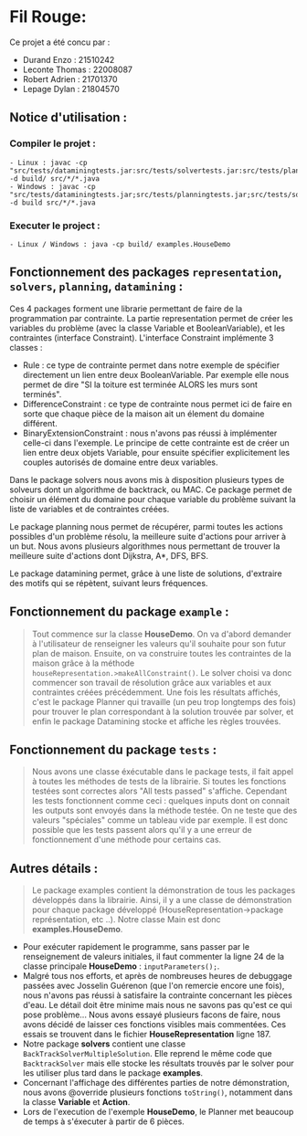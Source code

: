 # Fil Rouge:

Ce projet a été concu par : 
- Durand Enzo : 21510242
- Leconte Thomas : 22008087
- Robert Adrien : 21701370
- Lepage Dylan : 21804570

## Notice d'utilisation :

### Compiler le projet :
    - Linux : javac -cp "src/tests/dataminingtests.jar:src/tests/solvertests.jar:src/tests/planningtests.jar:src/tests/representationtests.jar" -d build/ src/*/*.java
    - Windows : javac -cp "src/tests/dataminingtests.jar;src/tests/planningtests.jar;src/tests/solvertests.jar;src/tests/representationtests.jar" -d build src/*/*.java

### Executer le project :
    - Linux / Windows : java -cp build/ examples.HouseDemo

## Fonctionnement des packages `representation`, `solvers`, `planning`, `datamining` :
Ces 4 packages forment une librarie permettant de faire de la programmation par contrainte. La partie representation permet de créer les variables du problème (avec la classe Variable et BooleanVariable), et les contraintes (interface Constraint). L'interface Constraint implémente 3 classes :
- Rule : ce type de contrainte permet dans notre exemple de spécifier directement un lien entre deux BooleanVariable. Par exemple elle nous permet de dire "SI la toiture est terminée ALORS les murs sont terminés".
- DifferenceConstraint : ce type de contrainte nous permet ici de faire en sorte que chaque pièce de la maison ait un élement du domaine différent.
- BinaryExtensionConstraint : nous n'avons pas réussi à implémenter celle-ci dans l'exemple. Le principe de cette contrainte est de créer un lien entre deux objets Variable,
pour ensuite spécifier explicitement les couples autorisés de domaine entre deux variables.

Dans le package solvers nous avons mis à disposition plusieurs types de solveurs dont un algorithme de backtrack, ou MAC. Ce package permet de choisir un élément du domaine pour chaque variable du problème suivant la liste de variables et de contraintes créées.

Le package planning nous permet de récupérer, parmi toutes les actions possibles d'un problème résolu, la meilleure suite d'actions pour arriver à un but. Nous avons plusieurs algorithmes nous permettant de trouver la meilleure suite d'actions dont Dijkstra, A*, DFS, BFS.

Le package datamining permet, grâce à une liste de solutions, d'extraire des motifs qui se répètent, suivant leurs fréquences.

## Fonctionnement du package `example` :
>Tout commence sur la classe **HouseDemo**. On va d'abord demander à l'utilisateur de renseigner les valeurs qu'il souhaite pour son
futur plan de maison. Ensuite, on va construire toutes les contraintes de la maison grâce à la méthode `houseRepresentation.>makeAllConstraint()`. Le solver choisi va donc commencer son travail de résolution grâce aux variables et aux contraintes créées précédemment. Une fois les résultats affichés, c'est le package Planner qui travaille (un peu trop longtemps des fois) pour trouver le plan correspondant à la solution trouvée par solver, et enfin le package Datamining stocke et affiche les règles trouvées.

## Fonctionnement du package `tests` :
>Nous avons une classe éxécutable dans le package tests, il fait appel à toutes les méthodes de tests de la librairie. Si toutes les fonctions testées sont correctes alors "All tests passed" s'affiche. Cependant les tests fonctionnent comme ceci : quelques inputs dont on connait les outputs sont envoyés dans la méthode testée. On ne teste que des valeurs "spéciales" comme un tableau vide par exemple. Il est donc possible que les tests passent alors qu'il y a une erreur de fonctionnement d'une méthode pour certains cas.

## Autres détails :
>Le package examples contient la démonstration de tous les packages développés dans la librairie. Ainsi, il y a une classe de démonstration pour chaque package développé (HouseRepresentation->package représentation, etc ..). Notre classe Main est donc
**examples.HouseDemo**.

- Pour exécuter rapidement le programme, sans passer par le renseignement de valeurs initiales, il faut commenter la ligne 24 de la
classe principale **HouseDemo** : `inputParameters();`.
- Malgré tous nos efforts, et après de nombreuses heures de debuggage passées avec Josselin Guérenon (que l'on remercie encore une fois),
nous n'avons pas réussi à satisfaire la contrainte concernant les pièces d'eau. Le détail doit être minime mais nous ne savons pas qu'est
ce qui pose problème... Nous avons essayé plusieurs facons de faire, nous avons décidé de laisser ces fonctions visibles mais commentées.
Ces essais se trouvent dans le fichier **HouseRepresentation** ligne 187.
- Notre package **solvers** contient une classe `BackTrackSolverMultipleSolution`. Elle reprend le même code que `BacktrackSolver` mais
elle stocke les résultats trouvés par le solver pour les utiliser plus tard dans le package **examples**.
- Concernant l'affichage des différentes parties de notre démonstration, nous avons @override plusieurs fonctions `toString()`, notamment dans la classe **Variable** et **Action**.
- Lors de l'execution de l'exemple **HouseDemo**, le Planner met beaucoup de temps à s'éxecuter à partir de 6 pièces.
